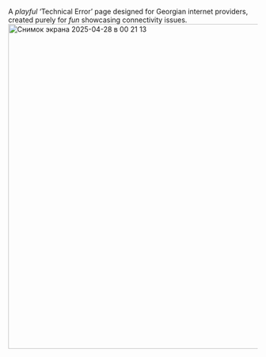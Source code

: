 A *playful* ‘Technical Error’ page designed for Georgian internet providers, created purely for *fun* showcasing connectivity issues.
<img width="655" alt="Снимок экрана 2025-04-28 в 00 21 13" src="https://github.com/user-attachments/assets/6b5a0eba-1069-486e-a059-7a4758735d58" />
